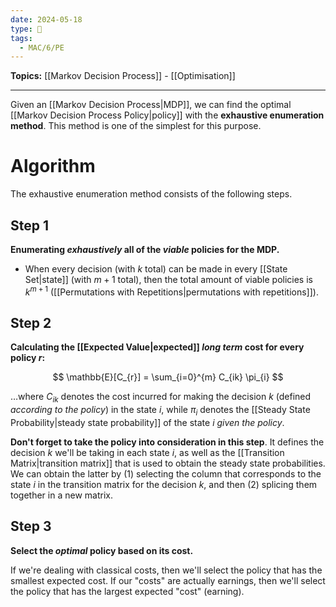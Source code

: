 ```yaml
---
date: 2024-05-18
type: 🧠
tags:
  - MAC/6/PE
---
```


**Topics:** [[Markov Decision Process]] - [[Optimisation]]

---

Given an [[Markov Decision Process|MDP]], we can find the optimal [[Markov Decision Process Policy|policy]] with the **exhaustive enumeration method**. This method is one of the simplest for this purpose.

# Algorithm

The exhaustive enumeration method consists of the following steps.

## Step 1

**Enumerating _exhaustively_ all of the _viable_ policies for the MDP.**

- When every decision (with $k$ total) can be made in every [[State Set|state]] (with $m+1$ total), then the total amount of viable policies is $k^{m+1}$ ([[Permutations with Repetitions|permutations with repetitions]]).

## Step 2

**Calculating the [[Expected Value|expected]] _long term_ cost for every policy $r$:**

$$
\mathbb{E}[C_{r}] = \sum_{i=0}^{m} C_{ik} \pi_{i}
$$

…where $C_{ik}$ denotes the cost incurred for making the decision $k$ (defined _according to the policy_) in the state $i$, while $\pi_{i}$ denotes the [[Steady State Probability|steady state probability]] of the state $i$ _given the policy_. 

**Don't forget to take the policy into consideration in this step**. It defines the decision $k$ we'll be taking in each state $i$, as well as the [[Transition Matrix|transition matrix]] that is used to obtain the steady state probabilities. We can obtain the latter by (1) selecting the column that corresponds to the state $i$ in the transition matrix for the decision $k$, and then (2) splicing them together in a new matrix. 

## Step 3

**Select the _optimal_ policy based on its cost.**

If we're dealing with classical costs, then we'll select the policy that has the smallest expected cost. If our "costs" are actually earnings, then we'll select the policy that has the largest expected "cost" (earning). 
